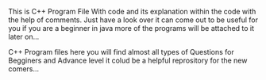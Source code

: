 This is C++ Program File With code and its explanation within the code with the help of comments. Just have a look over it can come out to be useful for you if you are a beginner in java more of the programs will be attached to it later on...

C++ Program files here you will find almost all types of Questions for Begginers and Advance level it colud be a helpful
reprository for the new comers...
